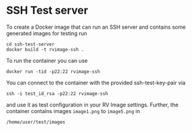 # SSH Test server

To create a Docker image that can run an SSH server and contains some generated images for testing run
```
cd ssh-test-server
docker build -t rvimage-ssh .
```
To run the container you can use
```
docker run -tid -p22:22 rvimage-ssh
```
You can connect to the container with the provided ssh-test-key-pair via
```
ssh -i test_id_rsa -p22:22 rvimage-ssh
```
and use it as test configuration in your RV Image settings.
Further, the container contains images `image1.png` to `image5.png` in
```
/home/user/test/images
```
